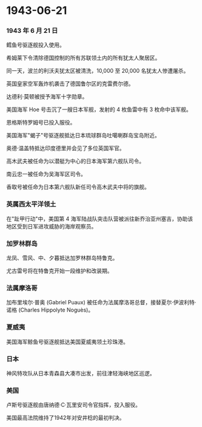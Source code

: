 # 1943-06-21

### 1943 年 6 月 21 日

鳕鱼号驱逐舰投入使用。

希姆莱下令清除德国控制的所有苏联领土内的所有犹太人聚居区。

同一天，波兰的利沃夫犹太区被清洗，10,000 至 20,000 名犹太人惨遭屠杀。

英国皇家空军轰炸机袭击了德国鲁尔区的克雷费尔德。

达德利·莫顿被授予海军十字勋章。

美国海军 Hoe 号击沉了一艘日本军舰，发射的 4 枚鱼雷中有 3 枚命中该军舰。

恩格斯特罗姆号已投入服役。

美国海军"蝎子"号驱逐舰抵达日本琉球群岛吐噶喇群岛宝岛附近。

奥德·温盖特抵达印度德里并会见了多位英国军官。

高木武夫被任命为以潜艇为中心的日本海军第六舰队司令。

南云忠一被任命为吴海军区司令。

香取号被任命为日本第六舰队新任司令高木武夫中将的旗舰。

### 英属西太平洋领土

在"趾甲行动"中，美国第 4
海军陆战队突击队营被派往新乔治亚州塞吉，协助该地区受到日军进攻威胁的海岸观察员。

### 加罗林群岛

龙凤、雪风、中、夕暮抵达加罗林群岛特鲁克。

尤古雷号将在特鲁克开始一段维护和改装期。

### 法属摩洛哥

加布里埃尔·普奥 (Gabriel Puaux)
被任命为法属摩洛哥总督，接替夏尔·伊波利特·诺格 (Charles Hippolyte
Noguès)。

### 夏威夷

美国海军鲸鱼号驱逐舰抵达美国夏威夷领土珍珠港。

### 日本

神风特攻队从日本青森县大凑市出发，前往津轻海峡地区巡逻。

### 美国

卢斯号驱逐舰由唐纳德·C·瓦里安司令官指挥，投入服役。

美国最高法院维持了1942年对安井稔的最初判决。
